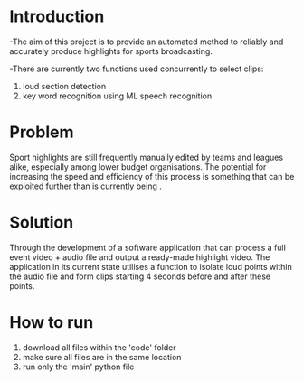 # Introduction
-The aim of this project is to provide an automated method to reliably and accurately produce highlights for sports broadcasting. 

-There are currently two functions used concurrently to select clips: 
  1. loud section detection
  2. key word recognition using ML speech recognition


# Problem
Sport highlights are still frequently manually edited by teams and leagues alike, especially among lower budget organisations. The potential for increasing the speed and efficiency of this process is something that can be exploited further than is currently being .

# Solution
Through the development of a software application that can process a full event video + audio file and output a ready-made highlight video. The application in its current state utilises a function to isolate loud points within the audio file and form clips starting 4 seconds before and after these points.  

# How to run
1. download all files within the 'code' folder
2. make sure all files are in the same location
3. run only the 'main' python file

